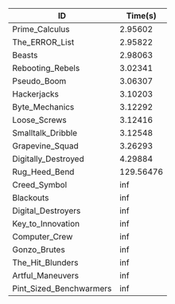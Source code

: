 |ID|Time(s)|
|-|-|
|Prime_Calculus|2.95602|
|The_ERROR_List|2.95822|
|Beasts|2.98063|
|Rebooting_Rebels|3.02341|
|Pseudo_Boom|3.06307|
|Hackerjacks|3.10203|
|Byte_Mechanics|3.12292|
|Loose_Screws|3.12416|
|Smalltalk_Dribble|3.12548|
|Grapevine_Squad|3.26293|
|Digitally_Destroyed|4.29884|
|Rug_Heed_Bend|129.56476|
|Creed_Symbol|inf|
|Blackouts|inf|
|Digital_Destroyers|inf|
|Key_to_Innovation|inf|
|Computer_Crew|inf|
|Gonzo_Brutes|inf|
|The_Hit_Blunders|inf|
|Artful_Maneuvers|inf|
|Pint_Sized_Benchwarmers|inf|
